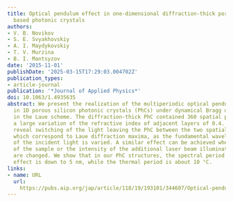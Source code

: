 ```yaml
---
title: Optical pendulum effect in one-dimensional diffraction-thick porous silicon
  based photonic crystals
authors:
- V. B. Novikov
- S. E. Svyakhovskiy
- A. I. Maydykovskiy
- T. V. Murzina
- B. I. Mantsyzov
date: '2015-11-01'
publishDate: '2025-03-15T17:29:03.004702Z'
publication_types:
- article-journal
publication: '*Journal of Applied Physics*'
doi: 10.1063/1.4935635
abstract: We present the realization of the multiperiodic optical pendulum effect
  in 1D porous silicon photonic crystals (PhCs) under dynamical Bragg diffraction
  in the Laue scheme. The diffraction-thick PhC contained 360 spatial periods with
  a large variation of the refractive index of adjacent layers of 0.4. The experiments
  reveal switching of the light leaving the PhC between the two spatial directions,
  which correspond to Laue diffraction maxima, as the fundamental wavelength or polarization
  of the incident light is varied. A similar effect can be achieved when the temperature
  of the sample or the intensity of the additional laser beam illuminating the crystal
  are changed. We show that in our PhC structures, the spectral period of the pendulum
  effect is down to 5 nm, while the thermal period is about 10 °C.
links:
- name: URL
  url: 
    https://pubs.aip.org/jap/article/118/19/193101/344607/Optical-pendulum-effect-in-one-dimensional
---
```


